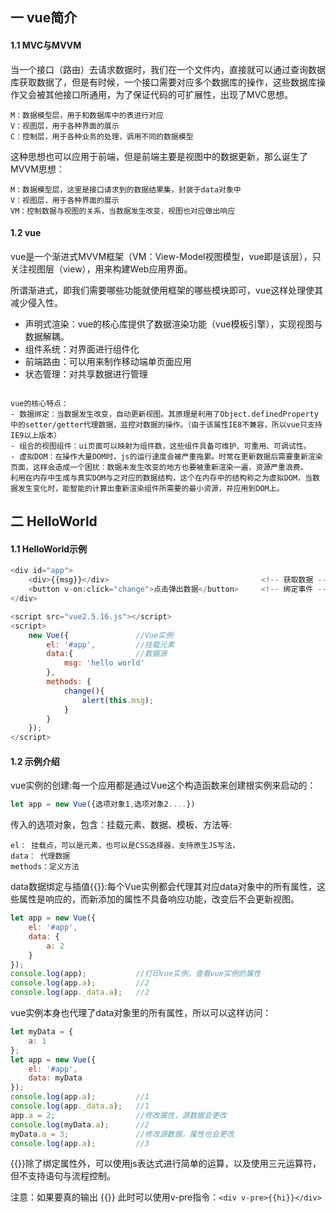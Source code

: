 ## 一 vue简介

#### 1.1 MVC与MVVM

当一个接口（路由）去请求数据时，我们在一个文件内，直接就可以通过查询数据库获取数据了，但是有时候，一个接口需要对应多个数据库的操作，这些数据库操作又会被其他接口所通用，为了保证代码的可扩展性，出现了MVC思想。 
```
M：数据模型层，用于和数据库中的表进行对应
V：视图层，用于各种界面的展示  
C：控制层，用于各种业务的处理，调用不同的数据模型
```

这种思想也可以应用于前端，但是前端主要是视图中的数据更新，那么诞生了MVVM思想：
```
M：数据模型层，这里是接口请求到的数据结果集，封装于data对象中
V：视图层，用于各种界面的展示
VM：控制数据与视图的关系，当数据发生改变，视图也对应做出响应  
```

#### 1.2 vue

vue是一个渐进式MVVM框架（VM：View-Model视图模型，vue即是该层），只关注视图层（view），用来构建Web应用界面。  

所谓渐进式，即我们需要哪些功能就使用框架的哪些模块即可，vue这样处理使其减少侵入性。
- 声明式渲染：vue的核心库提供了数据渲染功能（vue模板引擎），实现视图与数据解耦。
- 组件系统：对界面进行组件化
- 前端路由：可以用来制作移动端单页面应用
- 状态管理：对共享数据进行管理
```

vue的核心特点：
- 数据绑定：当数据发生改变，自动更新视图。其原理是利用了Object.definedProperty中的setter/getter代理数据，监控对数据的操作。（由于该属性IE8不兼容，所以vue只支持IE9以上版本）
- 组合的视图组件：ui页面可以映射为组件数，这些组件具备可维护、可重用、可调试性。
- 虚拟DOM：在操作大量DOM时，js的运行速度会被严重拖累。时常在更新数据后需要重新渲染页面，这样会造成一个困扰：数据未发生改变的地方也要被重新渲染一遍，资源严重浪费。
利用在内存中生成与真实DOM与之对应的数据结构，这个在内存中的结构称之为虚拟DOM，当数据发生变化时，能智能的计算出重新渲染组件所需要的最小资源，并应用到DOM上。
```

## 二 HelloWorld

#### 1.1 HelloWorld示例

```js
<div id="app">
    <div>{{msg}}</div>                                  <!-- 获取数据 -->
    <button v-on:click="change">点击弹出数据</button>     <!-- 绑定事件 -->
</div>

<script src="vue2.5.16.js"></script>
<script>
    new Vue({               //Vue实例
        el: '#app',         //挂载元素
        data:{              //数据源
            msg: 'hello world'
        },
        methods: {
            change(){
                alert(this.msg);
            }
        }
    });
</script>
```

#### 1.2 示例介绍

vue实例的创建:每一个应用都是通过Vue这个构造函数来创建根实例来启动的：
```js
let app = new Vue({选项对象1,选项对象2....})
```

传入的选项对象，包含：挂载元素、数据、模板、方法等:
```
el： 挂载点，可以是元素，也可以是CSS选择器，支持原生JS写法，
data： 代理数据
methods：定义方法
```

data数据绑定与插值{{}}:每个Vue实例都会代理其对应data对象中的所有属性，这些属性是响应的，而新添加的属性不具备响应功能，改变后不会更新视图。
```js
let app = new Vue({
    el: '#app',
    data: {
        a: 2
    }
});
console.log(app);		    //打印vue实例，查看vue实例的属性
console.log(app.a);         //2
console.log(app._data.a);   //2
```

vue实例本身也代理了data对象里的所有属性，所以可以这样访问：
```js
let myData = {
    a: 1
};
let app = new Vue({
    el: '#app',
    data: myData
});
console.log(app.a);         //1
console.log(app._data.a);   //1
app.a = 2;                  //修改属性，源数据会更改
console.log(myData.a);      //2
myData.a = 3;               //修改源数据，属性也会更改
console.log(app.a);         //3
```

{{}}除了绑定属性外，可以使用js表达式进行简单的运算，以及使用三元运算符，但不支持语句与流程控制。  

注意：如果要真的输出 {{}} 此时可以使用v-pre指令：`<div v-pre>{{hi}}</div>`